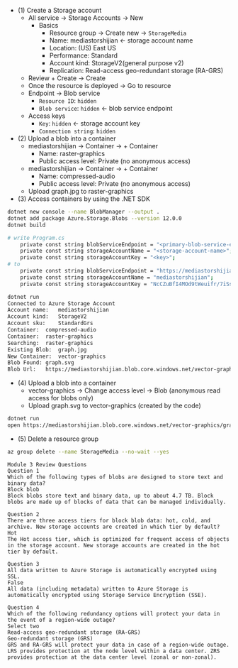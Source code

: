 - (1) Create a Storage account
  - All service -> Storage Accounts -> New
    - Basics
      - Resource group -> Create new -> `StorageMedia`
      - Name: mediastorshijian <- storage account name
      - Location: (US) East US
      - Performance: Standard
      - Account kind: StorageV2(general purpose v2)
      - Replication: Read-access geo-redundant storage (RA-GRS)
  - Review + Create -> Create
  - Once the resource is deployed -> Go to resource
  - Endpoint -> Blob service
    - `Resource ID`: `hidden`
    - `Blob service`: `hidden` <- blob service endpoint
  - Access keys
    - `Key`: `hidden` <- storage account key
    - `Connection string`: `hidden`
- (2) Upload a blob into a container
  - mediastorshijian -> Container -> + Container
    - Name: raster-graphics
    - Public access level: Private (no anonymous access)
  - mediastorshijian -> Container -> + Container
    - Name: compressed-audio
    - Public access level: Private (no anonymous access)
  - Upload graph.jpg to raster-graphics
- (3) Access containers by using the .NET SDK

```bash
dotnet new console --name BlobManager --output .
dotnet add package Azure.Storage.Blobs --version 12.0.0
dotnet build

# write Program.cs
    private const string blobServiceEndpoint = "<primary-blob-service-endpoint>";
    private const string storageAccountName = "<storage-account-name>";
    private const string storageAccountKey = "<key>";
# to
    private const string blobServiceEndpoint = "https://mediastorshijian.blob.core.windows.net/";
    private const string storageAccountName = "mediastorshijian";
    private const string storageAccountKey = "NcCZuBfI4MOd9tWeuifr/7iSsD8lxHBtZhhTs1N9ADWxTcfeUCXGEwSLj7cOUFZATizbsMDmESxHL9XDq2IDqg==";

dotnet run
Connected to Azure Storage Account
Account name:	mediastorshijian
Account kind:	StorageV2
Account sku:	StandardGrs
Container:	compressed-audio
Container:	raster-graphics
Searching:	raster-graphics
Existing Blob:	graph.jpg
New Container:	vector-graphics
Blob Found:	graph.svg
Blob Url:	https://mediastorshijian.blob.core.windows.net/vector-graphics/graph.svg
```

- (4) Upload a blob into a container
  - vector-graphics -> Change access level -> Blob (anonymous read access for blobs only)
  - Upload graph.svg to vector-graphics (created by the code)

```bash
dotnet run
open https://mediastorshijian.blob.core.windows.net/vector-graphics/graph.svg
```

- (5) Delete a resource group

```bash
az group delete --name StorageMedia --no-wait --yes
```

```text
Module 3 Review Questions
Question 1
Which of the following types of blobs are designed to store text and binary data?
Block blob
Block blobs store text and binary data, up to about 4.7 TB. Block blobs are made up of blocks of data that can be managed individually.

Question 2
There are three access tiers for block blob data: hot, cold, and archive. New storage accounts are created in which tier by default?
Hot
The Hot access tier, which is optimized for frequent access of objects in the storage account. New storage accounts are created in the hot tier by default.

Question 3
All data written to Azure Storage is automatically encrypted using SSL.
False
All data (including metadata) written to Azure Storage is automatically encrypted using Storage Service Encryption (SSE).

Question 4
Which of the following redundancy options will protect your data in the event of a region-wide outage?
Select two
Read-access geo-redundant storage (RA-GRS)
Geo-redundant storage (GRS)
GRS and RA-GRS will protect your data in case of a region-wide outage. LRS provides protection at the node level within a data center. ZRS provides protection at the data center level (zonal or non-zonal).
```
